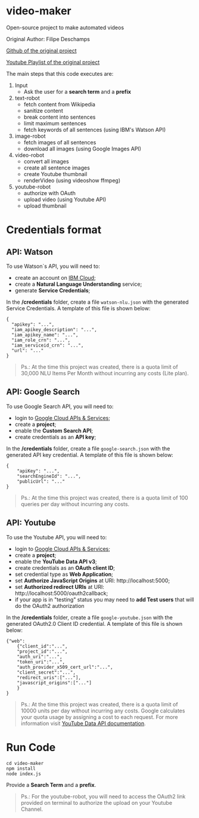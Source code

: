 # video-maker
Open-source project to make automated videos

Original Author: Filipe Deschamps

[Github of the original project](https://github.com/filipedeschamps/video-maker)

[Youtube Playlist of the original project](https://www.youtube.com/playlist?list=PLMdYygf53DP4YTVeu0JxVnWq01uXrLwHi)




The main steps that this code executes are:
1. Input
   - Ask the user for a **search term** and a **prefix**
2. text-robot
   - fetch content from Wikipedia
   - sanitize content
   - break content into sentences
   - limit maximum sentences
   - fetch keywords of all sentences (using IBM's Watson API)
3. image-robot
   - fetch images of all sentences
   - download all images (using Google Images API)
4. video-robot
   - convert all images
   - create all sentence images
   - create Youtube thumbnail
   - renderVideo (using videoshow ffmpeg)
5. youtube-robot
   - authorize with OAuth
   - upload video (using Youtube API)
   - upload thumbnail


# Credentials format

## API: Watson ##

To use Watson`s API, you will need to:
- create an account on [IBM Cloud](https://cloud.ibm.com/);
- create a **Natural Language Understanding** service;
- generate **Service Credentials**;

In the **/credentials** folder, create a file `watson-nlu.json` with the generated Service Credentials. A template of this file is shown below:

```
{
  "apikey": "...",
  "iam_apikey_description": "...",
  "iam_apikey_name": "...",
  "iam_role_crn": "...",
  "iam_serviceid_crn": "...",
  "url": "..."
}

```
> Ps.: At the time this project was created, there is a quota limit of 30,000 NLU Items Per Month without incurring any costs (Lite plan). 


## API: Google Search ##
To use Google Search API, you will need to:
- login to [Google Cloud APIs & Services](https://console.cloud.google.com/);
- create a **project**;
- enable the **Custom Search API**;
- create credentials as an **API key**;

In the **/credentials** folder, create a file `google-search.json` with the generated API key credential. A template of this file is shown below:

```
{
    "apiKey": "...",
    "searchEngineId": "...",
    "publicUrl": "..."
}
```
> Ps.: At the time this project was created, there is a quota limit of 100 queries per day without incurring any costs.

## API: Youtube ##
To use the Youtube API, you will need to:
- login to [Google Cloud APIs & Services](https://console.cloud.google.com/);
- create a **project**;
- enable the **YouTube Data API v3**;
- create credentials as an **OAuth client ID**;
- set credential type as **Web Application**;
- set **Authorize JavaScript Origins** at URI: http://localhost:5000;
- set **Authorized redirect URIs** at URI: http://localhost:5000/oauth2callback;
- if your app is in "testing" status you may need to **add Test users** that will do the OAuth2 authorization

In the **/credentials** folder, create a file `google-youtube.json` with the generated OAuth2.0 Client ID credential. A template of this file is shown below:

```
{"web":
    {"client_id":"...",
    "project_id":"...",
    "auth_uri":"...",
    "token_uri":"...",
    "auth_provider_x509_cert_url":"...",
    "client_secret":"...",
    "redirect_uris":["..."],
    "javascript_origins":["..."]
    }
}
```
> Ps.: At the time this project was created, there is a quota limit of 10000 units per day without incurring any costs. Google calculates your quota usage by assigning a cost to each request. For more information visit [YouTube Data API documentation](https://developers.google.com/youtube/v3/getting-started).


# Run Code
```
cd video-maker
npm install
node index.js
```
Provide a **Search Term** and a **prefix**.

> Ps.: For the youtube-robot, you will need to access the OAuth2 link provided on terminal to authorize the upload on your Youtube Channel.
